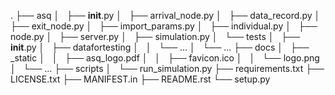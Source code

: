 .
├── asq
│   ├── __init__.py
│   ├── arrival_node.py
│   ├── data_record.py
│   ├── exit_node.py
│   ├── import_params.py
│   ├── individual.py
│   ├── node.py
│   ├── server.py
│   ├── simulation.py
│   └── tests
│       ├── __init__.py
│       ├── datafortesting
│       │   └── ...
│       └── ...
├── docs
│   ├── _static
│   │   ├── asq_logo.pdf
│   │   ├── favicon.ico
│   │   └── logo.png
│   └── ...
├── scripts
│   └── run_simulation.py
├── requirements.txt
├── LICENSE.txt
├── MANIFEST.in
├── README.rst
└── setup.py